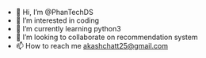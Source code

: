 - 👋 Hi, I’m @PhanTechDS
- 👀 I’m interested in coding
- 🌱 I’m currently learning python3
- 💞️ I’m looking to collaborate on recommendation system
- 📫 How to reach me akashchatt25@gmail.com

<!---
PhanTechDS/PhanTechDS is a ✨ special ✨ repository because its `README.md` (this file) appears on your GitHub profile.
You can click the Preview link to take a look at your changes.
--->
